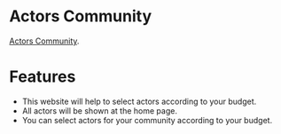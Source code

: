 # Actors Community
[Actors Community](https://actor-selection.netlify.app/).

# Features
- This website will help to select actors according to your budget.
- All actors will be shown at the home page.
- You can select actors for your community according to your budget.